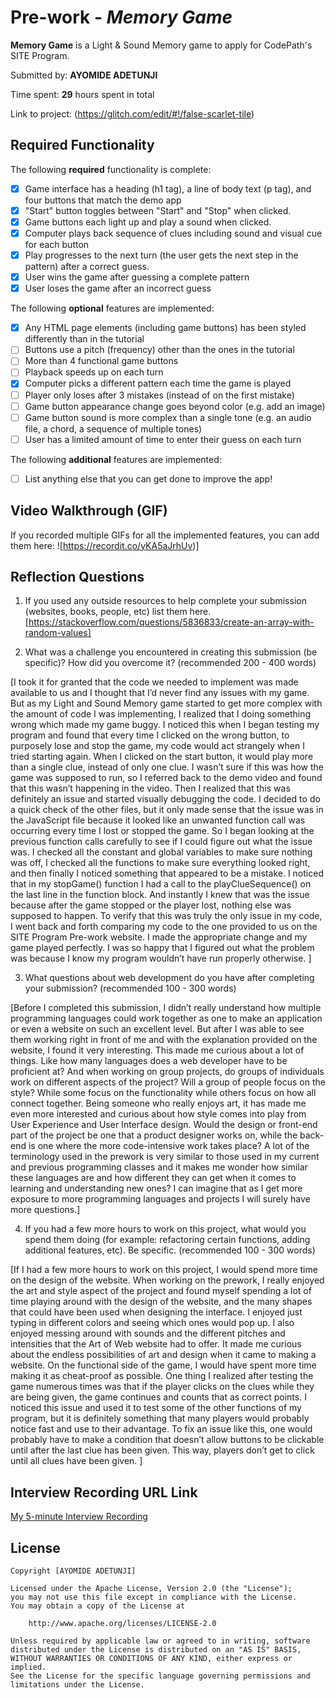 # Pre-work - *Memory Game*

**Memory Game** is a Light & Sound Memory game to apply for CodePath's SITE Program. 

Submitted by: **AYOMIDE ADETUNJI**

Time spent: **29** hours spent in total

Link to project: (https://glitch.com/edit/#!/false-scarlet-tile)

## Required Functionality

The following **required** functionality is complete:

* [x] Game interface has a heading (h1 tag), a line of body text (p tag), and four buttons that match the demo app
* [x] "Start" button toggles between "Start" and "Stop" when clicked. 
* [x] Game buttons each light up and play a sound when clicked. 
* [x] Computer plays back sequence of clues including sound and visual cue for each button
* [x] Play progresses to the next turn (the user gets the next step in the pattern) after a correct guess. 
* [x] User wins the game after guessing a complete pattern
* [x] User loses the game after an incorrect guess

The following **optional** features are implemented:

* [x] Any HTML page elements (including game buttons) has been styled differently than in the tutorial
* [ ] Buttons use a pitch (frequency) other than the ones in the tutorial
* [ ] More than 4 functional game buttons
* [ ] Playback speeds up on each turn
* [x] Computer picks a different pattern each time the game is played
* [ ] Player only loses after 3 mistakes (instead of on the first mistake)
* [ ] Game button appearance change goes beyond color (e.g. add an image)
* [ ] Game button sound is more complex than a single tone (e.g. an audio file, a chord, a sequence of multiple tones)
* [ ] User has a limited amount of time to enter their guess on each turn

The following **additional** features are implemented:

- [ ] List anything else that you can get done to improve the app!

## Video Walkthrough (GIF)

If you recorded multiple GIFs for all the implemented features, you can add them here:
![https://recordit.co/yKA5aJrhUv)]

## Reflection Questions
1. If you used any outside resources to help complete your submission (websites, books, people, etc) list them here. 
[https://stackoverflow.com/questions/5836833/create-an-array-with-random-values]

2. What was a challenge you encountered in creating this submission (be specific)? How did you overcome it? (recommended 200 - 400 words) 
 
[I took it for granted that the code we needed to implement was made available to us and I thought that I’d never find any issues with my game. But as my Light and Sound Memory game started to get more complex with the amount of code I was implementing, I realized that I doing something wrong which made my game buggy. I noticed this when I began testing my program and found that every time I clicked on the wrong button, to purposely lose and stop the game, my code would act strangely when I tried starting again. When I clicked on the start button, it would play more than a single clue, instead of only one clue. I wasn’t sure if this was how the game was supposed to run, so I referred back to the demo video and found that this wasn’t happening in the video. Then I realized that this was definitely an issue and started visually debugging the code. I decided to do a quick check of the other files, but it only made sense that the issue was in the JavaScript file because it looked like an unwanted function call was occurring every time I lost or stopped the game. So I began looking at the previous function calls carefully to see if I could figure out what the issue was. I checked all the constant and global variables to make sure nothing was off, I checked all the functions to make sure everything looked right, and then finally I noticed something that appeared to be a mistake. I noticed that in my stopGame() function I had a call to the playClueSequence() on the last line in the function block. And instantly I knew that was the issue because after the game stopped or the player lost, nothing else was supposed to happen. To verify that this was truly the only issue in my code, I went back and forth comparing my code to the one provided to us on the SITE Program Pre-work website. I made the appropriate change and my game played perfectly. I was so happy that I figured out what the problem was because I know my program wouldn’t have run properly otherwise.
]

3. What questions about web development do you have after completing your submission? (recommended 100 - 300 words) 
 
[Before I completed this submission, I didn’t really understand how multiple programming languages could work together as one to make an application or even a website on such an excellent level. But after I was able to see them working right in front of me and with the explanation provided on the website, I found it very interesting. This made me curious about a lot of things. Like how many languages does a web developer have to be proficient at? And when working on group projects, do groups of individuals work on different aspects of the project? Will a group of people focus on the style? While some focus on the functionality while others focus on how all connect together. Being someone who really enjoys art, it has made me even more interested and curious about how style comes into play from User Experience and User Interface design. Would the design or front-end part of the project be one that a product designer works on, while the back-end is one where the more code-intensive work takes place? A lot of the terminology used in the prework is very similar to those used in my current and previous programming classes and it makes me wonder how similar these languages are and how different they can get when it comes to learning and understanding new ones? I can imagine that as I get more exposure to more programming languages and projects I will surely have more questions.]

4. If you had a few more hours to work on this project, what would you spend them doing (for example: refactoring certain functions, adding additional features, etc). Be specific. (recommended 100 - 300 words) 
 
[If I had a few more hours to work on this project, I would spend more time on the design of the website. When working on the prework, I really enjoyed the art and style aspect of the project and found myself spending a lot of time playing around with the design of the website, and the many shapes that could have been used when designing the interface. I enjoyed just typing in different colors and seeing which ones would pop up. I also enjoyed messing around with sounds and the different pitches and intensities that the Art of Web website had to offer. It made me curious about the endless possibilities of art and design when it came to making a website. On the functional side of the game, I would have spent more time making it as cheat-proof as possible. One thing I realized after testing the game numerous times was that if the player clicks on the clues while they are being given, the game continues and counts that as correct points. I noticed this issue and used it to test some of the other functions of my program, but it is definitely something that many players would probably notice fast and use to their advantage. To fix an issue like this, one would probably have to make a condition that doesn’t allow buttons to be clickable until after the last clue has been given. This way, players don’t get to click until all clues have been given. 
]



## Interview Recording URL Link

[My 5-minute Interview Recording](https://umd.zoom.us/rec/share/5KUcMygu2g22ZuLBkJdhmzV6rUEltdFZJHCtTeX5oRH8G18T_SINDck2fccIV5VR.THZcytzb96SS9Rrk?startTime=1650495752000)


## License

    Copyright [AYOMIDE ADETUNJI]

    Licensed under the Apache License, Version 2.0 (the "License");
    you may not use this file except in compliance with the License.
    You may obtain a copy of the License at

        http://www.apache.org/licenses/LICENSE-2.0

    Unless required by applicable law or agreed to in writing, software
    distributed under the License is distributed on an "AS IS" BASIS,
    WITHOUT WARRANTIES OR CONDITIONS OF ANY KIND, either express or implied.
    See the License for the specific language governing permissions and
    limitations under the License.
